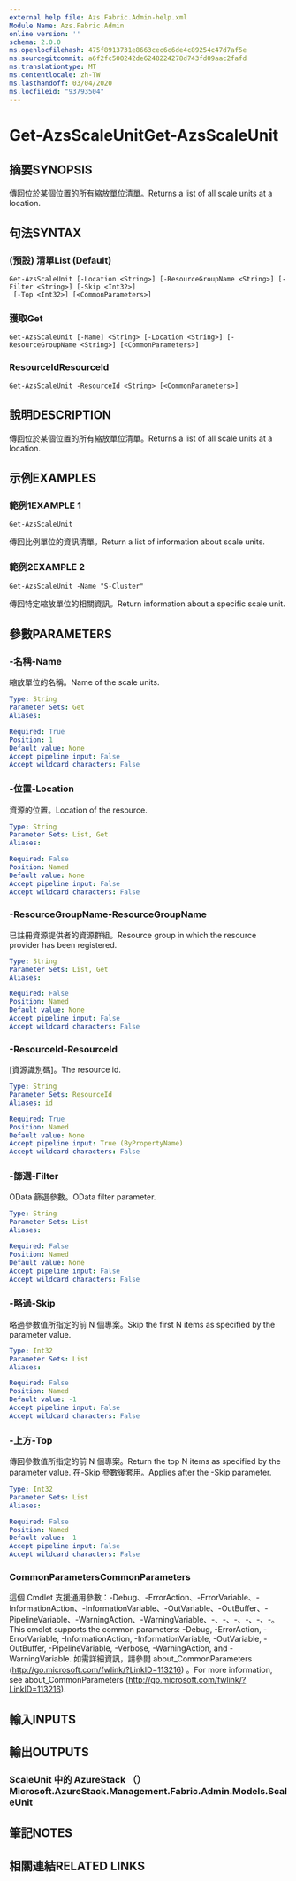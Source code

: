 ```yaml
---
external help file: Azs.Fabric.Admin-help.xml
Module Name: Azs.Fabric.Admin
online version: ''
schema: 2.0.0
ms.openlocfilehash: 475f8913731e8663cec6c6de4c89254c47d7af5e
ms.sourcegitcommit: a6f2fc500242de6248224278d743fd09aac2fafd
ms.translationtype: MT
ms.contentlocale: zh-TW
ms.lasthandoff: 03/04/2020
ms.locfileid: "93793504"
---
```

# <span data-ttu-id="c3d7a-101">Get-AzsScaleUnit</span><span class="sxs-lookup"><span data-stu-id="c3d7a-101">Get-AzsScaleUnit</span></span>

## <span data-ttu-id="c3d7a-102">摘要</span><span class="sxs-lookup"><span data-stu-id="c3d7a-102">SYNOPSIS</span></span>
<span data-ttu-id="c3d7a-103">傳回位於某個位置的所有縮放單位清單。</span><span class="sxs-lookup"><span data-stu-id="c3d7a-103">Returns a list of all scale units at a location.</span></span>

## <span data-ttu-id="c3d7a-104">句法</span><span class="sxs-lookup"><span data-stu-id="c3d7a-104">SYNTAX</span></span>

### <span data-ttu-id="c3d7a-105"> (預設) 清單</span><span class="sxs-lookup"><span data-stu-id="c3d7a-105">List (Default)</span></span>
```
Get-AzsScaleUnit [-Location <String>] [-ResourceGroupName <String>] [-Filter <String>] [-Skip <Int32>]
 [-Top <Int32>] [<CommonParameters>]
```

### <span data-ttu-id="c3d7a-106">獲取</span><span class="sxs-lookup"><span data-stu-id="c3d7a-106">Get</span></span>
```
Get-AzsScaleUnit [-Name] <String> [-Location <String>] [-ResourceGroupName <String>] [<CommonParameters>]
```

### <span data-ttu-id="c3d7a-107">ResourceId</span><span class="sxs-lookup"><span data-stu-id="c3d7a-107">ResourceId</span></span>
```
Get-AzsScaleUnit -ResourceId <String> [<CommonParameters>]
```

## <span data-ttu-id="c3d7a-108">說明</span><span class="sxs-lookup"><span data-stu-id="c3d7a-108">DESCRIPTION</span></span>
<span data-ttu-id="c3d7a-109">傳回位於某個位置的所有縮放單位清單。</span><span class="sxs-lookup"><span data-stu-id="c3d7a-109">Returns a list of all scale units at a location.</span></span>

## <span data-ttu-id="c3d7a-110">示例</span><span class="sxs-lookup"><span data-stu-id="c3d7a-110">EXAMPLES</span></span>

### <span data-ttu-id="c3d7a-111">範例1</span><span class="sxs-lookup"><span data-stu-id="c3d7a-111">EXAMPLE 1</span></span>
```
Get-AzsScaleUnit
```

<span data-ttu-id="c3d7a-112">傳回比例單位的資訊清單。</span><span class="sxs-lookup"><span data-stu-id="c3d7a-112">Return a list of information about scale units.</span></span>

### <span data-ttu-id="c3d7a-113">範例2</span><span class="sxs-lookup"><span data-stu-id="c3d7a-113">EXAMPLE 2</span></span>
```
Get-AzsScaleUnit -Name "S-Cluster"
```

<span data-ttu-id="c3d7a-114">傳回特定縮放單位的相關資訊。</span><span class="sxs-lookup"><span data-stu-id="c3d7a-114">Return information about a specific scale unit.</span></span>

## <span data-ttu-id="c3d7a-115">參數</span><span class="sxs-lookup"><span data-stu-id="c3d7a-115">PARAMETERS</span></span>

### <span data-ttu-id="c3d7a-116">-名稱</span><span class="sxs-lookup"><span data-stu-id="c3d7a-116">-Name</span></span>
<span data-ttu-id="c3d7a-117">縮放單位的名稱。</span><span class="sxs-lookup"><span data-stu-id="c3d7a-117">Name of the scale units.</span></span>

```yaml
Type: String
Parameter Sets: Get
Aliases:

Required: True
Position: 1
Default value: None
Accept pipeline input: False
Accept wildcard characters: False
```

### <span data-ttu-id="c3d7a-118">-位置</span><span class="sxs-lookup"><span data-stu-id="c3d7a-118">-Location</span></span>
<span data-ttu-id="c3d7a-119">資源的位置。</span><span class="sxs-lookup"><span data-stu-id="c3d7a-119">Location of the resource.</span></span>

```yaml
Type: String
Parameter Sets: List, Get
Aliases:

Required: False
Position: Named
Default value: None
Accept pipeline input: False
Accept wildcard characters: False
```

### <span data-ttu-id="c3d7a-120">-ResourceGroupName</span><span class="sxs-lookup"><span data-stu-id="c3d7a-120">-ResourceGroupName</span></span>
<span data-ttu-id="c3d7a-121">已註冊資源提供者的資源群組。</span><span class="sxs-lookup"><span data-stu-id="c3d7a-121">Resource group in which the resource provider has been registered.</span></span>

```yaml
Type: String
Parameter Sets: List, Get
Aliases:

Required: False
Position: Named
Default value: None
Accept pipeline input: False
Accept wildcard characters: False
```

### <span data-ttu-id="c3d7a-122">-ResourceId</span><span class="sxs-lookup"><span data-stu-id="c3d7a-122">-ResourceId</span></span>
<span data-ttu-id="c3d7a-123">[資源識別碼]。</span><span class="sxs-lookup"><span data-stu-id="c3d7a-123">The resource id.</span></span>

```yaml
Type: String
Parameter Sets: ResourceId
Aliases: id

Required: True
Position: Named
Default value: None
Accept pipeline input: True (ByPropertyName)
Accept wildcard characters: False
```

### <span data-ttu-id="c3d7a-124">-篩選</span><span class="sxs-lookup"><span data-stu-id="c3d7a-124">-Filter</span></span>
<span data-ttu-id="c3d7a-125">OData 篩選參數。</span><span class="sxs-lookup"><span data-stu-id="c3d7a-125">OData filter parameter.</span></span>

```yaml
Type: String
Parameter Sets: List
Aliases:

Required: False
Position: Named
Default value: None
Accept pipeline input: False
Accept wildcard characters: False
```

### <span data-ttu-id="c3d7a-126">-略過</span><span class="sxs-lookup"><span data-stu-id="c3d7a-126">-Skip</span></span>
<span data-ttu-id="c3d7a-127">略過參數值所指定的前 N 個專案。</span><span class="sxs-lookup"><span data-stu-id="c3d7a-127">Skip the first N items as specified by the parameter value.</span></span>

```yaml
Type: Int32
Parameter Sets: List
Aliases:

Required: False
Position: Named
Default value: -1
Accept pipeline input: False
Accept wildcard characters: False
```

### <span data-ttu-id="c3d7a-128">-上方</span><span class="sxs-lookup"><span data-stu-id="c3d7a-128">-Top</span></span>
<span data-ttu-id="c3d7a-129">傳回參數值所指定的前 N 個專案。</span><span class="sxs-lookup"><span data-stu-id="c3d7a-129">Return the top N items as specified by the parameter value.</span></span>
<span data-ttu-id="c3d7a-130">在-Skip 參數後套用。</span><span class="sxs-lookup"><span data-stu-id="c3d7a-130">Applies after the -Skip parameter.</span></span>

```yaml
Type: Int32
Parameter Sets: List
Aliases:

Required: False
Position: Named
Default value: -1
Accept pipeline input: False
Accept wildcard characters: False
```

### <span data-ttu-id="c3d7a-131">CommonParameters</span><span class="sxs-lookup"><span data-stu-id="c3d7a-131">CommonParameters</span></span>
<span data-ttu-id="c3d7a-132">這個 Cmdlet 支援通用參數：-Debug、-ErrorAction、-ErrorVariable、-InformationAction、-InformationVariable、-OutVariable、-OutBuffer、-PipelineVariable、-WarningAction、-WarningVariable、-、-、-、-、-、-。</span><span class="sxs-lookup"><span data-stu-id="c3d7a-132">This cmdlet supports the common parameters: -Debug, -ErrorAction, -ErrorVariable, -InformationAction, -InformationVariable, -OutVariable, -OutBuffer, -PipelineVariable, -Verbose, -WarningAction, and -WarningVariable.</span></span> <span data-ttu-id="c3d7a-133">如需詳細資訊，請參閱 about_CommonParameters (http://go.microsoft.com/fwlink/?LinkID=113216) 。</span><span class="sxs-lookup"><span data-stu-id="c3d7a-133">For more information, see about_CommonParameters (http://go.microsoft.com/fwlink/?LinkID=113216).</span></span>

## <span data-ttu-id="c3d7a-134">輸入</span><span class="sxs-lookup"><span data-stu-id="c3d7a-134">INPUTS</span></span>

## <span data-ttu-id="c3d7a-135">輸出</span><span class="sxs-lookup"><span data-stu-id="c3d7a-135">OUTPUTS</span></span>

### <span data-ttu-id="c3d7a-136">ScaleUnit 中的 AzureStack （）</span><span class="sxs-lookup"><span data-stu-id="c3d7a-136">Microsoft.AzureStack.Management.Fabric.Admin.Models.ScaleUnit</span></span>

## <span data-ttu-id="c3d7a-137">筆記</span><span class="sxs-lookup"><span data-stu-id="c3d7a-137">NOTES</span></span>

## <span data-ttu-id="c3d7a-138">相關連結</span><span class="sxs-lookup"><span data-stu-id="c3d7a-138">RELATED LINKS</span></span>
